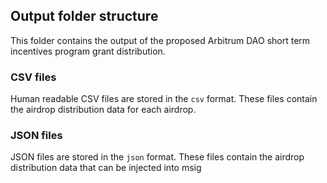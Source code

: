 ## Output folder structure

This folder contains the output of the proposed Arbitrum DAO short term incentives program grant distribution.
### CSV files
Human readable CSV files are stored in the `csv` format. These files contain the airdrop distribution data for each airdrop.

### JSON files
JSON files are stored in the `json` format. These files contain the airdrop distribution data that can be injected into msig
